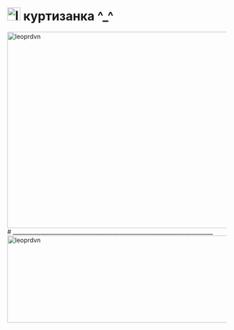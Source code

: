 
# <img width="30" height="30" alt="leoprdvn" src="https://media.tenor.com/JJq7CfQVp4IAAAAj/hi-wave.gif" /> куртизанка ^_^
<img width="2700" height="450" alt="leoprdvn" src="https://i.pinimg.com/736x/af/ce/21/afce2189b345f61d0e289cf002f9981f.jpg" />
# ________________________________________________________________________
<img width="2700" height="200" alt="leoprdvn" src="https://i.pinimg.com/originals/5b/1c/21/5b1c2125d45739c3a88a9f5eb03449da.gif" />
